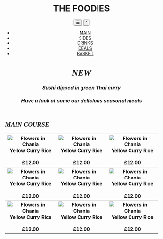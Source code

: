 <!DOCTYPE html>
<html>
<head>
<link rel="stylesheet" type="text/css" href="css/mystyle.css">
<meta name="viewport" content="width=device-width, initial-scale=1.0">
<script src="https://code.jquery.com/jquery-3.3.1.js"></script>
<script type="text/javascript" src="scripts.js"></script>
</head>
<body>
<header>
<div class="title_area">
<h1><b><span>T</span>HE FOODIES</b></h1>

<button class="hamburger">&#9776;</button>
  <button class="cross">&#735;</button>
<div class="menu">
  <ul>
    <a href="#"><li>MAIN</li></a>
    <a href="#"><li>SIDES</li></a>
    <a href="#"><li>DRINKS</li></a>
    <a href="#"><li>DEALS</li></a>
    <a href="#"><li>BASKET</li></a>
  </ul>
</div> 

</div>
<div class="head-img">
         <div class="new">
         <h1> <i><font face="algerian">NEW</font><i> </h1> 
		 </div>
         <div class="offer"><h3>Sushi dipped in green Thai curry</h3>
		 </div>
		 <div class="offer1"><h3>Have a look at some our delicious seasonal meals</h3>
		 </div>

</div>
</header>

<article>
<h1 class="maintitle"><font face="algerian"> MAIN COURSE</font></h1>
<table cellspacing="50px">
<tr>
<th><img src="images/blur-bowl-close-up-461326.jpg" alt="Flowers in Chania">
<br>Yellow Curry Rice </br><br>£12.00</br>
 </th>
<th><img src="images/blur-burger-close-up-460599.jpg" alt="Flowers in Chania"><br>Yellow Curry Rice </br><br>£12.00</br></th>
<th><img src="images/blur-close-up-cuisine-668141.jpg" alt="Flowers in Chania"><br>Yellow Curry Rice </br><br>£12.00</br></th>
</tr>

<tr>
<th><img src="images/beef-bread-bun-47320.jpg" alt="Flowers in Chania"><br>Yellow Curry Rice </br><br>£12.00</br></th>
<th><img src="images/pexels-photo-248422.jpeg" alt="Flowers in Chania"><br>Yellow Curry Rice </br><br>£12.00</br></th>
<th><img src="images/pexels-photo-376464.jpeg" alt="Flowers in Chania"><br>Yellow Curry Rice </br><br>£12.00</br></th>
</tr>

<tr>
<th><img src="images/chicken-close-up-cooking-263173.jpg" alt="Flowers in Chania"><br>Yellow Curry Rice </br><br>£12.00</br></th>
<th><img src="images/chopsticks-cuisine-dinner-46247.jpg" alt="Flowers in Chania"><br>Yellow Curry Rice </br><br>£12.00</br></th>
<th><img src="images/bowl-chicken-close-up-674574.jpg" alt="Flowers in Chania"><br>Yellow Curry Rice </br><br>£12.00</br></th>
</tr>

</table>






</article>
<div id="spacing1"></div>
<div id="spacing2"></div>
<footer>

</footer>

</body>
</html>
